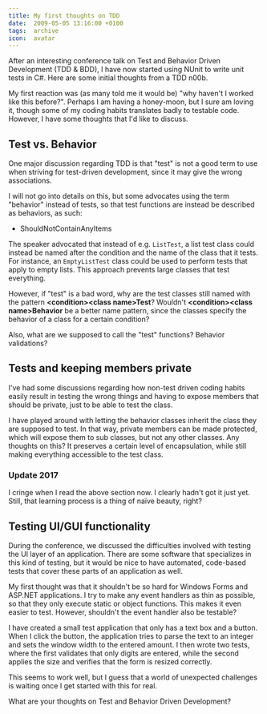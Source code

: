 ```yaml
---
title: My first thoughts on TDD
date:  2009-05-05 13:16:00 +0100
tags:  archive
icon:  avatar
---
```


After an interesting conference talk on Test and Behavior Driven Development (TDD 
& BDD), I have now started using NUnit to write unit tests in C#. Here are some
initial thoughts from a TDD n00b.

My first reaction was (as many told me it would be) "why haven't I worked like this
before?". Perhaps I am having a honey-moon, but I sure am loving it, though some of
my coding habits translates badly to testable code. However, I have some thoughts
that I'd like to discuss.


## Test vs. Behavior

One major discussion regarding TDD is that "test" is not a good term to use when
striving for test-driven development, since it may give the wrong associations.

I will not go into details on this, but some advocates using the term "behavior"
instead of tests, so that test functions are instead be described as behaviors,
as such:

* ShouldNotContainAnyItems

The speaker advocated that instead of e.g. `ListTest`, a list test class could
instead be named after the condition and the name of the class that it tests. For
instance, an `EmptyListTest` class could be used to perform tests that apply to
empty lists. This approach prevents large classes that test everything.

However, if "test" is a bad word, why are the test classes still named with the
pattern **&lt;condition&gt;&lt;class name&gt;Test**? Wouldn't **&lt;condition&gt;&lt;class name&gt;Behavior** 
be a better name pattern, since the classes specify the behavior of a class for
a certain condition?

Also, what are we supposed to call the "test" functions? Behavior validations?


## Tests and keeping members private

I've had some discussions regarding how non-test driven coding habits easily
result in testing the wrong things and having to expose members that should be
private, just to be able to test the class.

I have played around with letting the behavior classes inherit the class they are
supposed to test. In that way, private members can be made protected, which will
expose them to sub classes, but not any other classes. Any thoughts on this? It
preserves a certain level of encapsulation, while still making everything accessible
to the test class.


### Update 2017

I cringe when I read the above section now. I clearly hadn't got it just yet. Still,
that learning process is a thing of naïve beauty, right?


## Testing UI/GUI functionality

During the conference, we discussed the difficulties involved with testing the UI
layer of an application. There are some software that specializes in this kind of
testing, but it would be nice to have automated, code-based tests that cover these
parts of an application as well.

My first thought was that it shouldn't be so hard for Windows Forms and ASP.NET
applications. I try to make any event handlers as thin as possible, so that
they only execute static or object functions. This makes it even easier to test.
However, shouldn't the event handler also be testable?

I have created a small test application that only has a text box and a button.
When I click the button, the application tries to parse the text to an integer
and sets the window width to the entered amount. I then wrote two tests, where
the first validates that only digits are entered, while the second applies the
size and verifies that the form is resized correctly. 

This seems to work well, but I guess that a world of unexpected challenges is
waiting once I get started with this for real.

What are your thoughts on Test and Behavior Driven Development?




